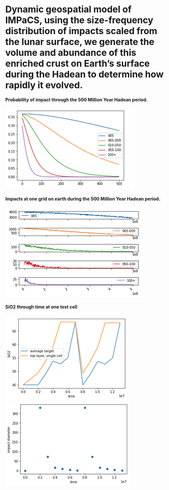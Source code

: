 # Dynamic geospatial model of IMPaCS, using the size-frequency distribution of impacts scaled from the lunar surface, we generate the volume and abundance of this enriched crust on Earth’s surface during the Hadean to determine how rapidly it evolved.

#### Probability of impact through the 500 Million Year Hadean period.
![Results](./figs/impact_probability.png)

#### Impacts at one grid on earth during the 500 Million Year Hadean period.
![Results](./figs/IMPAaCS_through_time_1_grid.png)

#### SiO2 through time at one test cell
![Results](./figs/test_time_series_sio2.png)
![Results](./figs/test_time_series_diam.png)
